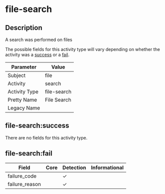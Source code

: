 file-search
===========

Description
-----------
A search was performed on files

The possible fields for this activity type will vary depending on whether the activity was a [success](#file-searchsuccess) or a [fail](#file-searchfail).

| Parameter     | Value       |
| ------------- | ----------- |
| Subject       | file        |
| Activity      | search      |
| Activity Type | file-search |
| Pretty Name   | File Search |
| Legacy Name   |             |

file-search:success
-------------------

There are no fields for this activity type.


file-search:fail
----------------

| Field          | Core | Detection | Informational |
| -------------- | ---- | --------- | ------------- |
| failure_code   |      | &#10003;  |               |
| failure_reason |      | &#10003;  |               |